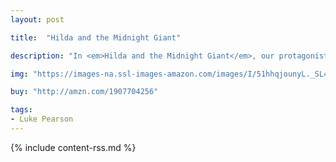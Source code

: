 ```yaml
---
layout: post

title:  "Hilda and the Midnight Giant"

description: "In <em>Hilda and the Midnight Giant</em>, our protagonist finds her world turned upside down as she faces the prospect of leaving her snow-capped birthplace for the hum of the megalopolis, where her mother (an architect) has been offered a prestigious job. During Hilda’s daily one-and-a-half hour trek to school she looks for ways to stall her mother’s decision. She conspires with the beings of the mystical Blue Forest to delay the inevitable. Will they help or hinder her? More importantly, who is this mysterious Midnight Giant?"

img: "https://images-na.ssl-images-amazon.com/images/I/51hhqjounyL._SL480_.jpg"

buy: "http://amzn.com/1907704256"

tags:
- Luke Pearson
---
```


{% include content-rss.md %}